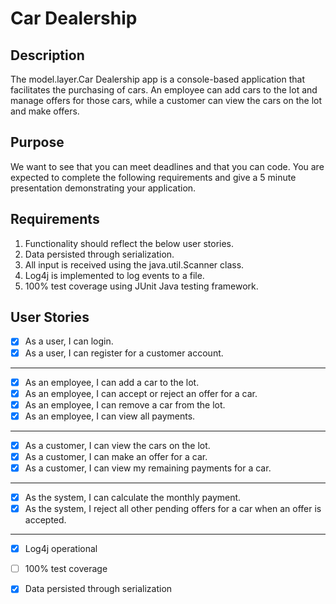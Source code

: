 # Car Dealership

## Description

   The model.layer.Car Dealership app is a console-based application that facilitates the purchasing of cars. An employee can add cars to the lot and manage offers for those cars, while a customer can view the cars on the lot and make offers.
	
## Purpose

   We want to see that you can meet deadlines and that you can code. You are expected to complete the following requirements and give a 5 minute presentation demonstrating your application.

## Requirements
1. Functionality should reflect the below user stories.
2. Data persisted through serialization.
3. All input is received using the java.util.Scanner class.
4. Log4j is implemented to log events to a file.
5. 100% test coverage using JUnit Java testing framework.


## User Stories

- [x] As a user, I can login.
- [x] As a user, I can register for a customer account.
-----
- [x] As an employee, I can add a car to the lot.
- [x] As an employee, I can accept or reject an offer for a car.
- [x] As an employee, I can remove a car from the lot.
- [x] As an employee, I can view all payments.
----
- [x] As a customer, I can view the cars on the lot.
- [x] As a customer, I can make an offer for a car. 
- [x] As a customer, I can view my remaining payments for a car.
----
- [x] As the system, I can calculate the monthly payment.
- [x] As the system, I reject all other pending offers for a car when an offer is accepted.
----
- [x] Log4j operational
- [ ] 100% test coverage
- [x] Data persisted through serialization


